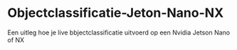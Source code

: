 # Objectclassificatie-Jeton-Nano-NX
Een uitleg hoe je live bbjectclassificatie uitvoerd op een Nvidia Jetson Nano of NX
